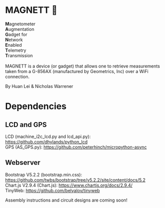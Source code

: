 # MAGNETT 🧲
<b>M</b>agnetometer<br/>
<b>A</b>ugmentation<br/>
<b>G</b>adget for<br/>
<b>N</b>etwork<br/>
<b>E</b>nabled<br/>
<b>T</b>elemetry<br/>
<b>T</b>ransmission<br/>
<br/>
MAGNETT is a device (or gadget) that allows one to retrieve measurements taken from a G-856AX (manufactured by Geometrics, Inc) over a WiFi connection.  

By Huan Lei & Nicholas Warrener 

# Dependencies 
## LCD and GPS
LCD (machine_i2c_lcd.py and lcd_api.py): https://github.com/dhylands/python_lcd <br/>
GPS (AS_GPS.py): https://github.com/peterhinch/micropython-async

## Webserver
Bootstrap V5.2.2 (bootstrap.min.css): https://github.com/twbs/bootstrap/tree/v5.2.2/site/content/docs/5.2 <br/>
Chart.js V2.9.4 (Chart.js): https://www.chartjs.org/docs/2.9.4/ <br/>
TinyWeb: https://github.com/belyalov/tinyweb

Assembly instructions and circuit designs are coming soon!
